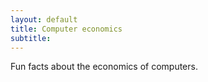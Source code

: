 ```yaml
---
layout: default
title: Computer economics
subtitle:
---
```


Fun facts about the economics of computers.

